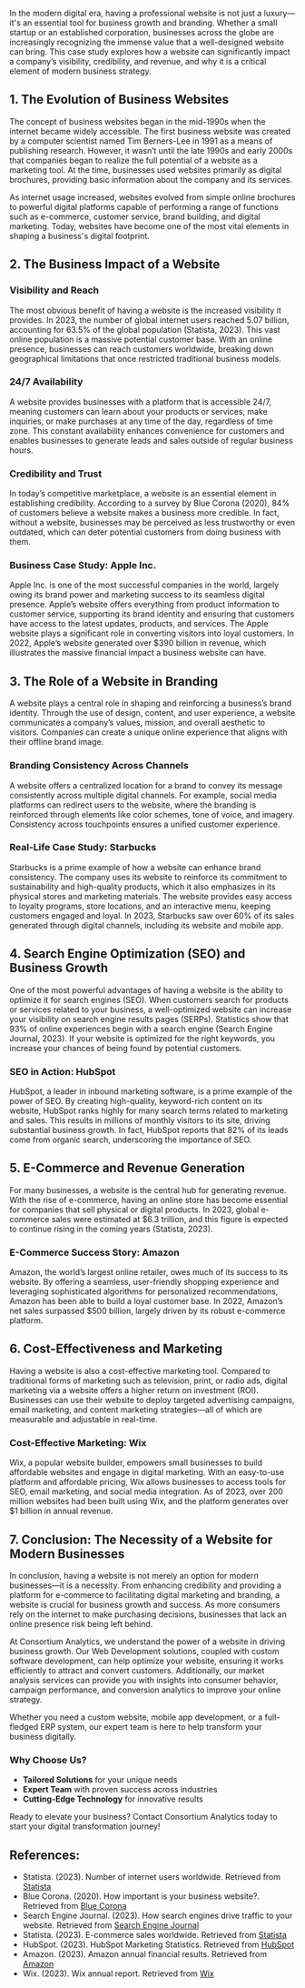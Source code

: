 In the modern digital era, having a professional website is not just a luxury—it's an essential tool for business growth and branding. Whether a small startup or an established corporation, businesses across the globe are increasingly recognizing the immense value that a well-designed website can bring. This case study explores how a website can significantly impact a company’s visibility, credibility, and revenue, and why it is a critical element of modern business strategy.

## 1. The Evolution of Business Websites

The concept of business websites began in the mid-1990s when the internet became widely accessible. The first business website was created by a computer scientist named Tim Berners-Lee in 1991 as a means of publishing research. However, it wasn’t until the late 1990s and early 2000s that companies began to realize the full potential of a website as a marketing tool. At the time, businesses used websites primarily as digital brochures, providing basic information about the company and its services.

As internet usage increased, websites evolved from simple online brochures to powerful digital platforms capable of performing a range of functions such as e-commerce, customer service, brand building, and digital marketing. Today, websites have become one of the most vital elements in shaping a business's digital footprint.

## 2. The Business Impact of a Website

### Visibility and Reach

The most obvious benefit of having a website is the increased visibility it provides. In 2023, the number of global internet users reached 5.07 billion, accounting for 63.5% of the global population (Statista, 2023). This vast online population is a massive potential customer base. With an online presence, businesses can reach customers worldwide, breaking down geographical limitations that once restricted traditional business models.

### 24/7 Availability

A website provides businesses with a platform that is accessible 24/7, meaning customers can learn about your products or services, make inquiries, or make purchases at any time of the day, regardless of time zone. This constant availability enhances convenience for customers and enables businesses to generate leads and sales outside of regular business hours.

### Credibility and Trust

In today’s competitive marketplace, a website is an essential element in establishing credibility. According to a survey by Blue Corona (2020), 84% of customers believe a website makes a business more credible. In fact, without a website, businesses may be perceived as less trustworthy or even outdated, which can deter potential customers from doing business with them.

### Business Case Study: Apple Inc.

Apple Inc. is one of the most successful companies in the world, largely owing its brand power and marketing success to its seamless digital presence. Apple’s website offers everything from product information to customer service, supporting its brand identity and ensuring that customers have access to the latest updates, products, and services. The Apple website plays a significant role in converting visitors into loyal customers. In 2022, Apple’s website generated over $390 billion in revenue, which illustrates the massive financial impact a business website can have.

## 3. The Role of a Website in Branding

A website plays a central role in shaping and reinforcing a business’s brand identity. Through the use of design, content, and user experience, a website communicates a company’s values, mission, and overall aesthetic to visitors. Companies can create a unique online experience that aligns with their offline brand image.

### Branding Consistency Across Channels

A website offers a centralized location for a brand to convey its message consistently across multiple digital channels. For example, social media platforms can redirect users to the website, where the branding is reinforced through elements like color schemes, tone of voice, and imagery. Consistency across touchpoints ensures a unified customer experience.

### Real-Life Case Study: Starbucks

Starbucks is a prime example of how a website can enhance brand consistency. The company uses its website to reinforce its commitment to sustainability and high-quality products, which it also emphasizes in its physical stores and marketing materials. The website provides easy access to loyalty programs, store locations, and an interactive menu, keeping customers engaged and loyal. In 2023, Starbucks saw over 60% of its sales generated through digital channels, including its website and mobile app.

## 4. Search Engine Optimization (SEO) and Business Growth

One of the most powerful advantages of having a website is the ability to optimize it for search engines (SEO). When customers search for products or services related to your business, a well-optimized website can increase your visibility on search engine results pages (SERPs). Statistics show that 93% of online experiences begin with a search engine (Search Engine Journal, 2023). If your website is optimized for the right keywords, you increase your chances of being found by potential customers.

### SEO in Action: HubSpot

HubSpot, a leader in inbound marketing software, is a prime example of the power of SEO. By creating high-quality, keyword-rich content on its website, HubSpot ranks highly for many search terms related to marketing and sales. This results in millions of monthly visitors to its site, driving substantial business growth. In fact, HubSpot reports that 82% of its leads come from organic search, underscoring the importance of SEO.

## 5. E-Commerce and Revenue Generation

For many businesses, a website is the central hub for generating revenue. With the rise of e-commerce, having an online store has become essential for companies that sell physical or digital products. In 2023, global e-commerce sales were estimated at $6.3 trillion, and this figure is expected to continue rising in the coming years (Statista, 2023).

### E-Commerce Success Story: Amazon

Amazon, the world’s largest online retailer, owes much of its success to its website. By offering a seamless, user-friendly shopping experience and leveraging sophisticated algorithms for personalized recommendations, Amazon has been able to build a loyal customer base. In 2022, Amazon’s net sales surpassed $500 billion, largely driven by its robust e-commerce platform.

## 6. Cost-Effectiveness and Marketing

Having a website is also a cost-effective marketing tool. Compared to traditional forms of marketing such as television, print, or radio ads, digital marketing via a website offers a higher return on investment (ROI). Businesses can use their website to deploy targeted advertising campaigns, email marketing, and content marketing strategies—all of which are measurable and adjustable in real-time.

### Cost-Effective Marketing: Wix

Wix, a popular website builder, empowers small businesses to build affordable websites and engage in digital marketing. With an easy-to-use platform and affordable pricing, Wix allows businesses to access tools for SEO, email marketing, and social media integration. As of 2023, over 200 million websites had been built using Wix, and the platform generates over $1 billion in annual revenue.

## 7. Conclusion: The Necessity of a Website for Modern Businesses

In conclusion, having a website is not merely an option for modern businesses—it is a necessity. From enhancing credibility and providing a platform for e-commerce to facilitating digital marketing and branding, a website is crucial for business growth and success. As more consumers rely on the internet to make purchasing decisions, businesses that lack an online presence risk being left behind.

At Consortium Analytics, we understand the power of a website in driving business growth. Our Web Development solutions, coupled with custom software development, can help optimize your website, ensuring it works efficiently to attract and convert customers. Additionally, our market analysis services can provide you with insights into consumer behavior, campaign performance, and conversion analytics to improve your online strategy.

Whether you need a custom website, mobile app development, or a full-fledged ERP system, our expert team is here to help transform your business digitally.

### Why Choose Us?

- **Tailored Solutions** for your unique needs
- **Expert Team** with proven success across industries
- **Cutting-Edge Technology** for innovative results

Ready to elevate your business? Contact Consortium Analytics today to start your digital transformation journey!

## References:

- Statista. (2023). Number of internet users worldwide. Retrieved from [Statista](https://www.statista.com/statistics/617136/digital-population-worldwide/)
- Blue Corona. (2020). How important is your business website?. Retrieved from [Blue Corona](https://www.bluecorona.com/blog/business-website-statistics/)
- Search Engine Journal. (2023). How search engines drive traffic to your website. Retrieved from [Search Engine Journal](https://www.searchenginejournal.com/seo-guide/)
- Statista. (2023). E-commerce sales worldwide. Retrieved from [Statista](https://www.statista.com/statistics/379046/worldwide-retail-e-commerce-sales/)
- HubSpot. (2023). HubSpot Marketing Statistics. Retrieved from [HubSpot](https://www.hubspot.com/resources/reports/marketing-statistics)
- Amazon. (2023). Amazon annual financial results. Retrieved from [Amazon](https://www.amazon.com/ir)
- Wix. (2023). Wix annual report. Retrieved from [Wix](https://www.wix.com/aboutus)
